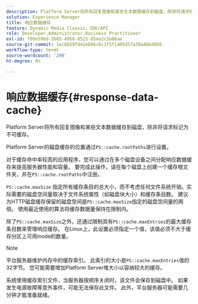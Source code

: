 ```yaml
---
description: Platform Server将所有回复图像和某些文本数据缓存到磁盘，除非将请求标记为不可缓存。
solution: Experience Manager
title: 响应数据缓存
feature: Dynamic Media Classic，SDK/API
role: Developer,Administrator,Business Practitioner
exl-id: f09e596d-2b85-4950-8515-d54a2c2e86ae
source-git-commit: 1ec8b59f442eb96c6c3f5f1405d57a38a86bd056
workflow-type: tm+mt
source-wordcount: '298'
ht-degree: 0%

---
```


# 响应数据缓存{#response-data-cache}

Platform Server将所有回复图像和某些文本数据缓存到磁盘，除非将请求标记为不可缓存。

Platform Server的磁盘缓存的位置通过`PS::cache.rootPaths`进行设置。

对于缓存命中率较高的应用程序，您可以通过在多个磁盘设备之间分配响应数据缓存来提高服务器性能和容量。 要完成此操作，请在每个磁盘上创建一个缓存根文件夹，并在`PS::cache.rootPaths`中注册。

`PS::cache.maxSize` 指定所有缓存条目的总大小，而不考虑任何文件系统开销。实际需要的磁盘空间量取决于文件系统属性（如磁盘块大小）和缓存条目数。 建议为HTTP磁盘缓存保留的磁盘空间是`PS::cache.maxSize`指定的磁盘空间量的两倍。 使用最近使用的算法将缓存数据量保持在限制内。

除了`PS::cache.maxSize`之外，还通过限制具有`PS::cache.maxEntries`的最大缓存条目数来管理响应缓存。 在Linux上，此设置必须指定一个值，该值必须不大于缓存分区上可用inode的数量。

>[!NOTE]
>
>平台服务器维护内存中的缓存索引。 此索引的大小是`PS::cache.maxEntries`值的32字节。 您可能需要增加Platform Server堆大小以容纳较大的缓存。

系统使用缓存索引文件，当服务器按顺序关闭时，该文件会保存到磁盘中。 如果发生电源故障等意外事件，可能无法保存此文件。 此外，平台服务器可能需要几分钟才能准备就绪。
